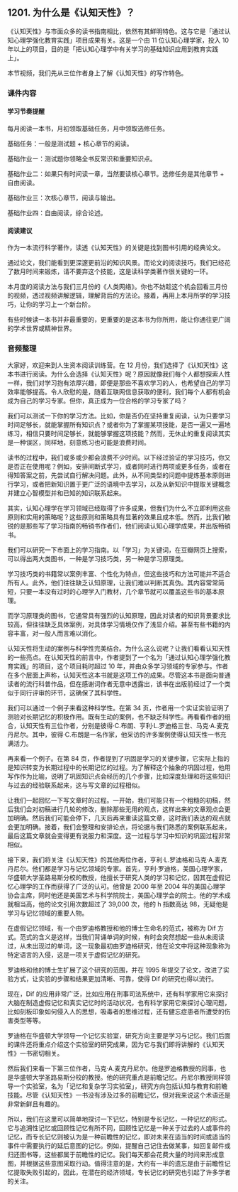 ## 1201. 为什么是《认知天性》？

《认知天性》与市面众多的读书指南相比，依然有其鮮明特色。这与它是「通过认知心理学强化教育实践」项目成果有关。这是一个由 11 位认知心理学家，投入 10 年以上的项目，目的是「把认知心理学中有关学习的基础知识应用到教育实践上」。

本节视频，我们先从三位作者身上了解《认知天性》的写作特色。

### 课件内容

#### 学习节奏提醒

每月阅读一本书，月初领取基础任务，月中领取选修任务。

基础任务：一般是测试题 + 核心章节的阅读。

基础作业ー：测试题你领略全书反常识和重要知识点。

基础作业二：如果只有时间读一章，当然要读核心章节。选修任务是其他章节 + 自由阅读。

基础作业三：次核心章节，阅读与输出。

基础作业四：自由阅读，综合论述。

#### 阅读建议

作为一本流行科学著作，读透《认知天性》的关键是找到图书引用的经典论文。

通过论文，我们能看到更深邃更前沿的知识风景。而论文的阅读技巧，我们已经花了数月时间来锻炼，请不要弃这个技能，这是读科学类著作很关键的一环。

本月度的阅读方法与我们三月份的《人类网络》。你也不妨趁这个机会回看三月份的视频，透过视频讲解逻辑，理解背后的方法论。接着，再用上本月所学的学习技巧，让你的学习上ー个新台阶。

有些时候读一本书并非最重要的，更重要的是这本书为你所用，能让你通往更广阔的学术世界或精神世界。

### 音频整理

大家好，欢迎来到人生资本阅读训练营。在 12 月份，我们选择了《认知天性》这本书进行阅读。为什么会选择《认知天性》呢？原因就像我们每个人都想探索人性一样，我们对学习抱有浓厚兴趣，即便是那些不喜欢学习的人，也希望自己的学习效率能够提高。令人欣慰的是，随着互联网信息获取的便利，我们每个人都有机会成为自己的学习专家。但你，真正成为一位合格的学习专家了吗？

我们可以测试一下你的学习方法。比如，你是否仍在坚持重复阅读，认为只要学习时间足够长，就能掌握所有知识点？或者你为了掌握某项技能，是否一遍又一遍地练习，相信只要时间足够长，就能够掌握这项技能？然而，无休止的重复阅读其实是一种误区，同样地，刻意练习也可能是浪费时间。

读书的过程中，我们或多或少都会浪费不少时间。以下经过验证的学习技巧，你又是否正在使用呢？例如，安排间断式学习，或者同时进行两项或更多任务，或者在得知答案之前，先尝试自行解决问题。此外，从不同类型的问题中提炼基本原则进行学习，或者把新知识置于更广泛的语境中去学习，以及从新知识中提取关键概念并建立心智模型并和已知的知识联系起来。

其实，认知心理学在学习领域已经取得了许多成果，但我们为什么不立即利用这些原则和实用的策略呢？这些原则和策略具有显著的效果且成本低。然而，比我们敏锐的是那些写了学习指南的畅销书作者们，他们阅读认知心理学成果，并出版畅销书。

我们可以研究一下市面上的学习指南。以「学习」为关键词，在豆瓣网页上搜索，可以得出两大类图书，一种是学习技巧类，另一种是学习原理类。

学习技巧类的书籍常以案例丰富、个性化为特点，但这些技巧和方法可能并不适合所有人。此外，他们往往缺乏认知原理，让我们难以判断其真伪。其内容常常简短，只要一本没有过时的心理学入门教材，几个章节就可以覆盖这些书的基本原理。

而学习原理类的图书，它通常具有强烈的认知原理，因此对读者的知识背景要求比较高，但往往缺乏具体案例，对具体学习情境仅作了浅显介绍。甚至有些书籍的内容丰富，对一般人而言难以消化。

认知天性将生动的案例与科学性完美结合。为什么这么说呢？让我们看看认知天性的一些亮点。在认知天性的前言中，作者提到了一个名为「通过认知心理学强化教育实践」的项目，这个项目耗时超过 10 年，并由众多学习领域的专家参与。作者在多个层面上声称，认知天性这本书就是这项工作的成果。尽管这本书是面向普通读者的流行科普作品，但在感谢词作者无意中透露出，该书在出版前经过了一个类似于同行评审的环节，这确保了其科学性。

我们可以通过一个例子来看这种科学性。在第 34 页，作者用一个实证实验证明了测验对长期记忆的积极作用。既有生动的案例，也不缺乏科学性。再看看作者的组合，认知天性有三位作者，分别是彼得·C.布朗、亨利·L.罗迪格三世、马克·A.麦克丹尼尔。其中，彼得·C.布朗是一名作家，他采访的许多案例使得认知天性一书充满活力。

再来看一个例子。在第 84 页，作者提到了巩固是学习的关键步骤，它实际上指的是知识转变为长期过程中的长期记忆的过程。为了解释这个抽象的巩固过程，他用写作作为比喻，说明了巩固知识点会经历的几个步骤，比如深度处理和将这些知识与过去的经验联系起来，这与写文章的过程相似。

让我们一起回忆一下写文章时的过程。一开始，我们可能只有一个粗糙的初稿，然后我们会对初稿进行几轮的修改，删除那些无用的观点，这样出来的文章观点会更加明确。然后我们可能会停下，几天后再来重读这篇文章，这时我们表达的观点就会更加明确。接着，我们会整理和安排论点，将论据与我们熟悉的案例联系起来，最后这篇文章就会变得更有说服力和深度。这一过程与学习中知识的巩固过程非常相似。

接下来，我们将关注《认知天性》的其他两位作者，亨利·L.罗迪格和马克·A.麦克丹尼尔。他们都是学习与记忆领域的专家。首先，亨利·罗迪格，美国心理学家，华盛顿大学圣路易斯分校的教授，他擅长于研究人类的学习和记忆，因其在虚假记忆心理学的工作而获得了广泛的认可。他曾是 2000 年至 2004 年的美国心理学协会主席，同时他还是美国艺术与科学院院士，美国心理学会的院士。他的学术成就相当高，他的论文引用次数超过了 39,000 次，他的 h 指数高达 98，无疑他是学习与记忆领域的重要人物。

在虚假记忆领域，有一个由罗迪格教授和他的博士生命名的范式，被称为 Dif 方式。范式的含义是这样，当我们背诵单词的时候，有时会突然想起一些从未阅读过，从未出现过的单词，这一现象最初由罗迪格研究，他在论文中将这种现象称为特定语言的入侵，这是一项关于虚假记忆的研究。

罗迪格和他的博士生扩展了这个研究的范围，并在 1995 年提交了论文，改进了实验方式，让实验的步骤和结果更加清晰、可靠，使得 Dif 的研究也得以流行。

现在，Dif 的应用非常广泛，比如应用在刑事司法系统中，还有科学家用它来探讨大脑在制造虚假记忆和真实记忆时的活动状况，也有科学家用它来探讨心理问题，比如刻板印象如何侵入人的思想，吸毒者的思维过程，还有健忘症患者所遭受的伤害类型等等。

罗迪格在华盛顿大学领导一个记忆实验室，研究方向主要是学习与记忆。我们后面的课件还将重点介绍这个实验室的研究成果，因为它与我们即将讲解的《认知天性》一书密切相关。

然后我们来看一下第三位作者，马克·A.麦克丹尼尔。他是罗迪格教授的同事，也是华盛顿大学圣路易斯分校的教授。他的研究重点是前瞻记忆。丹尼尔教授同样领导一个实验室，名为「记忆和复杂学习实验室」，研究方向包括认知与教育和前瞻技能。尽管《认知天性》一书没有涉及过多的前瞻记忆，但对我来说这个术语还是非常新鲜且有趣的。

所以，我们在这里可以简单地探讨一下记忆，特别是专长记忆，一种记忆的形式。它与追溯性记忆或回顾性记忆有所不同，回顾性记忆是一种关于过去的人或事件的记忆，而专长记忆则被认为是一种前瞻性的记忆，即对未来在适当的时间或适当的事件中需要执行的延后意图的记忆。例如，提醒自己记住去做某事，如回复邮件或归还图书等，这些都属于前瞻性的记忆。我们每天都会花费大量的时间来形成意图，并根据这些意图采取行动。值得注意的是，大约有一半的遗忘是由于前瞻性记忆提取失败引起的，因此，在潜在的经济领域，专长记忆的研究也引起了许多学者的关注。